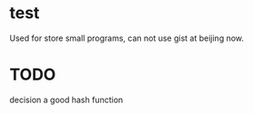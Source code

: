 # test
Used for store small programs, can not use gist at beijing now. 
# TODO
decision a good hash function 
